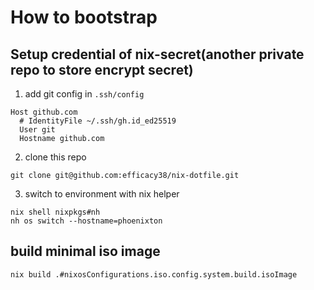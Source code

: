 # How to bootstrap

## Setup credential of nix-secret(another private repo to store encrypt secret)

1. add git config in `.ssh/config`
```
Host github.com
  # IdentityFile ~/.ssh/gh.id_ed25519
  User git
  Hostname github.com
```

2. clone this repo
```
git clone git@github.com:efficacy38/nix-dotfile.git
```

3. switch to environment with nix helper
```
nix shell nixpkgs#nh
nh os switch --hostname=phoenixton
```

## build minimal iso image
```
nix build .#nixosConfigurations.iso.config.system.build.isoImage
```
